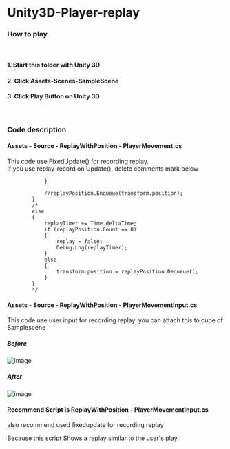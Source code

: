 # Unity3D-Player-replay

### How to play

<br />

#### 1. Start this folder with Unity 3D
#### 2. Click Assets-Scenes-SampleScene
#### 3. Click Play Button on Unity 3D

<br />

### Code description

#### Assets - Source - ReplayWithPosition - PlayerMovement.cs

This code use FixedUpdate() for recording replay.   
If you use replay-record on Update(), delete comments mark below 

```
            }

            //replayPosition.Enqueue(transform.position);
        }
        /*
        else
        {
            replayTimer += Time.deltaTime;
            if (replayPosition.Count == 0)
            {
                replay = false;
                Debug.Log(replayTimer);
            }
            else
            {
                transform.position = replayPosition.Dequeue();
            }
        }
        */
```

#### Assets - Source - ReplayWithPosition - PlayerMovementInput.cs

This code use user input for recording replay.
you can attach this to cube of Samplescene

##### Before

![image](https://user-images.githubusercontent.com/26586104/150167351-ffdb65d9-7b7b-47df-81f4-56e299eadeb7.png)


##### After
![image](https://user-images.githubusercontent.com/26586104/150167508-62801740-78f6-4de8-9f44-233ea3ea29b5.png)


#### Recommend Script is ReplayWithPosition - PlayerMovementInput.cs

also recommend used fixedupdate for recording replay

Because this script Shows a replay similar to the user's play.
